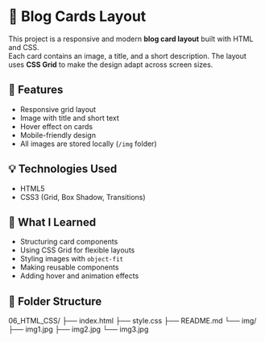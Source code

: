 # 📰 Blog Cards Layout

This project is a responsive and modern **blog card layout** built with HTML and CSS.  
Each card contains an image, a title, and a short description. The layout uses **CSS Grid** to make the design adapt across screen sizes.

## 📌 Features

- Responsive grid layout
- Image with title and short text
- Hover effect on cards
- Mobile-friendly design
- All images are stored locally (`/img` folder)

## 💡 Technologies Used

- HTML5
- CSS3 (Grid, Box Shadow, Transitions)

## 🎯 What I Learned

- Structuring card components
- Using CSS Grid for flexible layouts
- Styling images with `object-fit`
- Making reusable components
- Adding hover and animation effects

## 📁 Folder Structure

06_HTML_CSS/
├── index.html
├── style.css
├── README.md
└── img/
├── img1.jpg
├── img2.jpg
└── img3.jpg